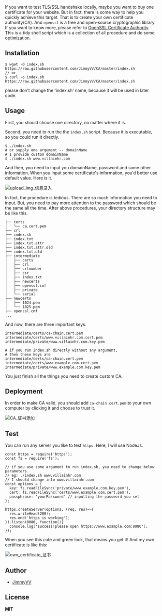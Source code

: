 
If you want to test TLS/SSL handshake locally, maybe you want to buy one certificate for your website. But in fact, there is some way to help you quickly achieve this target. That is to create your own certificate authority(CA). And `openssl` is a free and open-source cryptographic library. If you want to know more, please refer to [OpenSSL Certificate Authority][1]. This is a tidy shell script which is a collection of all procedure and do some optimization.
## Installation
```
$ wget -O index.sh https://raw.githubusercontent.com/JimmyVV/CA/master/index.sh
// or
$ curl -o index.sh https://raw.githubusercontent.com/JimmyVV/CA/master/index.sh
```
please don't change the 'index.sh' name, because it will be used in later code.
## Usage
First, you should choose one directory, no matter where it is.

Second, you need to run the the `index.sh` script. Because it is executable, so you could run it directly.
```
$ ./index.sh
# or supply one argument -- domainName
# I provide custom domainName
$ ./index.sh www.villainhr.com
```
And then, you need to input you domainName, password and some other information. When you input some certificate's information, you'd better use default value.
Here is it.

![upload_img_信息录入][2]

In fact, the procedure is tedious. There are so much information you need to input. But, you need to pay more attention to the password which should be the same all the time.
After above procedures, your directory structure may be like this.
```
├── certs
│   └── ca.cert.pem
├── crl
├── index.sh
├── index.txt
├── index.txt.attr
├── index.txt.attr.old
├── index.txt.old
├── intermediate
│   ├── certs
│   ├── crl
│   ├── crlnumber
│   ├── csr
│   ├── index.txt
│   ├── newcerts
│   ├── openssl.cnf
│   ├── private
│   └── serial
├── newcerts
│   ├── 1024.pem
│   └── 1025.pem
├── openssl.cnf
...
```
And now, there are three important keys.
```
intermediate/certs/ca-chain.cert.pem
intermediate/certs/www.villainhr.com.cert.pem
intermediate/private/www.villainhr.com.key.pem

# if you run index.sh directly without any argument, 
# then these keys are
intermediate/certs/ca-chain.cert.pem
intermediate/certs/www.example.com.cert.pem
intermediate/private/www.example.com.key.pem
```
You just finish all the things you need to create custom CA.

## Deployment
In order to make CA valid, you should add `ca-chain.cert.pem` to your own computer by clicking it and choose to trust it.

![CA_证书添加][3]

## Test
You can run any server you like to test `https`. Here, I will use NodeJs. 
```
const https = require('https');
const fs = require('fs');

// if you use some argument to run index.sh, you need to change below parameters.
// eg: ./index.sh www.villainhr.com
// I should change into www.villainhr.com
const options = {
  key: fs.readFileSync('private/www.example.com.key.pem'),
  cert: fs.readFileSync('certs/www.example.com.cert.pem'),
  passphrase: 'yourPassword' // inputting the password you set
};

https.createServer(options, (req, res)=>{
  res.writeHead(200);
  res.end('https is working');
}).listen(8080, function(){
  console.log('success!please open https://www.example.com:8080');
});
```
When you see this cute and green lock, that means you get it!
And my own certificate is like this:

![own_certificate_证书][4]

## Author

 - [JimmyVV][5]

## License
**MIT**


  [1]: https://jamielinux.com/docs/openssl-certificate-authority/index.html
  [2]: http://static.zybuluo.com/jimmythr/qxzij2naiuzsp4mq9yjf1u7m/%E5%B1%8F%E5%B9%95%E5%BF%AB%E7%85%A7%202016-10-23%2014.13.56.png
  [3]: http://static.zybuluo.com/jimmythr/brxjhchd3697dt72nn1v3cus/%E5%B1%8F%E5%B9%95%E5%BF%AB%E7%85%A7%202016-10-23%2014.38.50.png
  [4]: http://static.zybuluo.com/jimmythr/j6brkcu73b3sufa3mix0itz7/%E5%B1%8F%E5%B9%95%E5%BF%AB%E7%85%A7%202016-10-23%2013.27.30.png
  [5]: https://github.com/JimmyVV